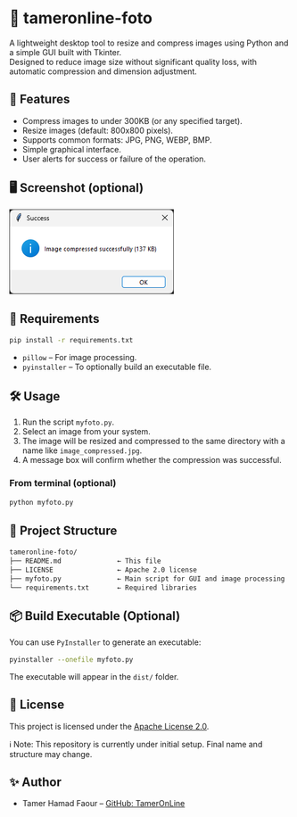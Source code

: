 # 📸 tameronline-foto

A lightweight desktop tool to resize and compress images using Python and a simple GUI built with Tkinter.  
Designed to reduce image size without significant quality loss, with automatic compression and dimension adjustment.

## 🚀 Features

- Compress images to under 300KB (or any specified target).
- Resize images (default: 800x800 pixels).
- Supports common formats: JPG, PNG, WEBP, BMP.
- Simple graphical interface.
- User alerts for success or failure of the operation.

## 🖥️ Screenshot (optional)
![Screenshot](img/screenshot.png)

## 🧰 Requirements

```bash
pip install -r requirements.txt
```

- `pillow` – For image processing.
- `pyinstaller` – To optionally build an executable file.

## 🛠️ Usage

1. Run the script `myfoto.py`.
2. Select an image from your system.
3. The image will be resized and compressed to the same directory with a name like `image_compressed.jpg`.
4. A message box will confirm whether the compression was successful.

### From terminal (optional)
```bash
python myfoto.py
```

## 🧱 Project Structure

```
tameronline-foto/
├── README.md              ← This file
├── LICENSE                ← Apache 2.0 license
├── myfoto.py              ← Main script for GUI and image processing
└── requirements.txt       ← Required libraries
```

## 📦 Build Executable (Optional)

You can use `PyInstaller` to generate an executable:

```bash
pyinstaller --onefile myfoto.py
```

The executable will appear in the `dist/` folder.

## 📄 License

This project is licensed under the [Apache License 2.0](LICENSE).

ℹ️ Note: This repository is currently under initial setup. Final name and structure may change.

## ✨ Author

- Tamer Hamad Faour – [GitHub: TamerOnLine](https://github.com/TamerOnLine)